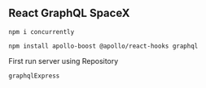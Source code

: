 ## React GraphQL SpaceX

```
npm i concurrently
```

```
npm install apollo-boost @apollo/react-hooks graphql
```

First run server using Repository

```
graphqlExpress
```
